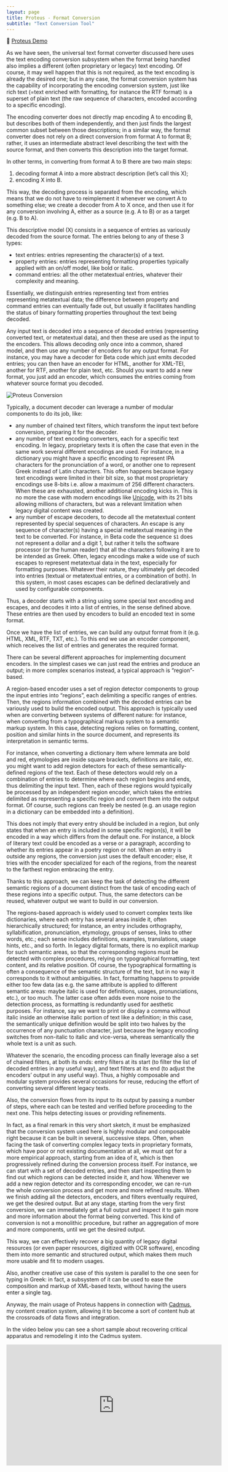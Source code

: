 ```yaml
---
layout: page
title: Proteus - Format Conversion
subtitle: "Text Conversion Tool"
---
```


👀 [Proteus Demo](http://proteus.fusi-soft.com/)

As we have seen, the universal text format converter discussed here uses the text encoding conversion subsystem when the format being handled also implies a different (often proprietary or legacy) text encoding. Of course, it may well happen that this is not required, as the text encoding is already the desired one; but in any case, the format conversion system has the capability of incorporating the encoding conversion system, just like rich text (=text enriched with formatting, for instance the RTF format) is a superset of plain text (the raw sequence of characters, encoded according to a specific encoding).

The encoding converter does not directly map encoding A to encoding B, but describes both of them independently, and then just finds the largest common subset between those descriptions; in a similar way, the format converter does not rely on a direct conversion from format A to format B; rather, it uses an intermediate abstract level describing the text with the source format, and then converts this description into the target format.

In other terms, in converting from format A to B there are two main steps:

1. decoding format A into a more abstract description (let’s call this X);
2. encoding X into B.

This way, the decoding process is separated from the encoding, which means that we do not have to reimplement it whenever we convert A to something else; we create a decoder from A to X once, and then use it for any conversion involving A, either as a source (e.g. A to B) or as a target (e.g. B to A).

This descriptive model (X) consists in a sequence of entries as variously decoded from the source format. The entries belong to any of these 3 types:

- text entries: entries representing the character(s) of a text.
- property entries: entries representing formatting properties typically applied with an on/off model, like bold or italic.
- command entries: all the other metatextual entries, whatever their complexity and meaning.

Essentially, we distinguish entries representing text from entries representing metatextual data; the difference between property and command entries can eventually fade out, but usually it facilitates handling the status of binary formatting properties throughout the text being decoded.

Any input text is decoded into a sequence of decoded entries (representing converted text, or metatextual data), and then these are used as the input to the encoders. This allows decoding only once into a common, shared model, and then use any number of encoders for any output format. For instance, you may have a decoder for Beta code which just emits decoded entries; you can then have an encoder for HTML, another for XML-TEI, another for RTF, another for plain text, etc. Should you want to add a new format, you just add an encoder, which consumes the entries coming from whatever source format you decoded.

![Proteus Conversion](../img/proteus-conversion.png)

Typically, a document decoder can leverage a number of modular components to do its job, like:

- any number of chained text filters, which transform the input text before conversion, preparing it for the decoder.
- any number of text encoding converters, each for a specific text encoding. In legacy, proprietary texts it is often the case that even in the same work several different encodings are used. For instance, in a dictionary you might have a specific encoding to represent IPA characters for the pronunciation of a word, or another one to represent Greek instead of Latin characters. This often happens because legacy text encodings were limited in their bit size, so that most proprietary encodings use 8-bits i.e. allow a maximum of 256 different characters. When these are exhausted, another additional encoding kicks in. This is no more the case with modern encodings like [Unicode](http://www.unicode.org/), with its 21 bits allowing millions of characters, but was a relevant limitation when legacy digital content was created.
- any number of escape decoders, to decode all the metatextual content represented by special sequences of characters. An escape is any sequence of character(s) having a special metatextual meaning in the text to be converted. For instance, in Beta code the sequence `$1` does not represent a dollar and a digit 1, but rather it tells the software processor (or the human reader) that all the characters following it are to be intended as Greek. Often, legacy encodings make a wide use of such escapes to represent metatextual data in the text, especially for formatting purposes. Whatever their nature, they ultimately get decoded into entries (textual or metatextual entries, or a combination of both). In this system, in most cases escapes can be defined declaratively and used by configurable components.

Thus, a decoder starts with a string using some special text encoding and escapes, and decodes it into a list of entries, in the sense defined above. These entries are then used by encoders to build an encoded text in some format.

Once we have the list of entries, we can build any output format from it (e.g. HTML, XML, RTF, TXT, etc.). To this end we use an encoder component, which receives the list of entries and generates the required format.

There can be several different approaches for implementing document encoders. In the simplest cases we can just read the entries and produce an output; in more complex scenarios instead, a typical approach is “region”-based.

A region-based encoder uses a set of region detector components to group the input entries into “regions”, each delimiting a specific ranges of entries. Then, the regions information combined with the decoded entries can be variously used to build the encoded output. This approach is typically used when are converting between systems of different nature: for instance, when converting from a typographical markup system to a semantic markup system. In this case, detecting regions relies on formatting, content, position and similar hints in the source document, and represents its interpretation in semantic terms.

For instance, when converting a dictionary item where lemmata are bold and red, etymologies are inside square brackets, definitions are italic, etc. you might want to add region detectors for each of these semantically-defined regions of the text. Each of these detectors would rely on a combination of entries to determine where each region begins and ends, thus delimiting the input text. Then, each of these regions would typically be processed by an independent region encoder, which takes the entries delimited as representing a specific region and convert them into the output format. Of course, such regions can freely be nested (e.g. an usage region in a dictionary can be embedded into a definition).

This does not imply that every entry should be included in a region, but only states that when an entry is included in some specific region(s), it will be encoded in a way which differs from the default one. For instance, a block of literary text could be encoded as a verse or a paragraph, according to whether its entries appear in a poetry region or not. When an entry is outside any regions, the conversion just uses the default encoder; else, it tries with the encoder specialized for each of the regions, from the nearest to the farthest region embracing the entry.

Thanks to this approach, we can keep the task of detecting the different semantic regions of a document distinct from the task of encoding each of these regions into a specific output. Thus, the same detectors can be reused, whatever output we want to build in our conversion.

The regions-based approach is widely used to convert complex texts like dictionaries, where each entry has several areas inside it, often hierarchically structured; for instance, an entry includes orthography, syllabification, pronunciation, etymology, groups of senses, links to other words, etc.; each sense includes definitions, examples, translations, usage hints, etc., and so forth. In legacy digital formats, there is no explicit markup for such semantic areas, so that the corresponding regions must be detected with complex procedures, relying on typographical formatting, text content, and its relative position. Of course, the typographical formatting is often a consequence of the semantic structure of the text, but in no way it corresponds to it without ambiguities. In fact, formatting happens to provide either too few data (as e.g. the same attribute is applied to different semantic areas: maybe italic is used for definitions, usages, pronunciations, etc.), or too much. The latter case often adds even more noise to the detection process, as formatting is redundantly used for aesthetic purposes. For instance, say we want to print or display a comma without italic inside an otherwise italic portion of text like a definition; in this case, the semantically unique definition would be split into two halves by the occurrence of any punctuation character, just because the legacy encoding switches from non-italic to italic and vice-versa, whereas semantically the whole text is a unit as such.

Whatever the scenario, the encoding process can finally leverage also a set of chained filters, at both its ends: entry filters at its start (to filter the list of decoded entries in any useful way), and text filters at its end (to adjust the encoders’ output in any useful way). Thus, a highly composable and modular system provides several occasions for reuse, reducing the effort of converting several different legacy texts.

Also, the conversion flows from its input to its output by passing a number of steps, where each can be tested and verified before proceeding to the next one. This helps detecting issues or providing refinements.

In fact, as a final remark in this very short sketch, it must be emphasized that the conversion system used here is highly modular and composable right because it can be built in several, successive steps. Often, when facing the task of converting complex legacy texts in proprietary formats, which have poor or not existing documentation at all, we must opt for a more empirical approach, starting from an idea of it, which is then progressively refined during the conversion process itself. For instance, we can start with a set of decoded entries, and then start inspecting them to find out which regions can be detected inside it, and how. Whenever we add a new region detector and its corresponding encoder, we can re-run the whole conversion process and get more and more refined results. When we finish adding all the detectors, encoders, and filters eventually required, we get the desired output. But at any stage, starting from the very first conversion, we can immediately get a full output and inspect it to gain more and more information about the format being converted. This kind of conversion is not a monolithic procedure, but rather an aggregation of more and more components, until we get the desired output.

This way, we can effectively recover a big quantity of legacy digital resources (or even paper resources, digitized with OCR software), encoding them into more semantic and structured output, which makes them much more usable and fit to modern usages.

Also, another creative use case of this system is parallel to the one seen for typing in Greek: in fact, a subsystem of it can be used to ease the composition and markup of XML-based texts, without having the users enter a single tag.

Anyway, the main usage of Proteus happens in connection with [Cadmus](../cadmus.md), my content creation system, allowing it to become a sort of content hub at the crossroads of data flows and integration.

In the video below you can see a short sample about recovering critical apparatus and remodeling it into the Cadmus system.

<iframe width="560" height="315" src="https://www.youtube.com/embed/27_7iBQVjg0" title="Daniele Fusi and Daniel Kiss, Encoding a critical apparatus" frameborder="0" allow="accelerometer; autoplay; clipboard-write; encrypted-media; gyroscope; picture-in-picture" allowfullscreen></iframe>
